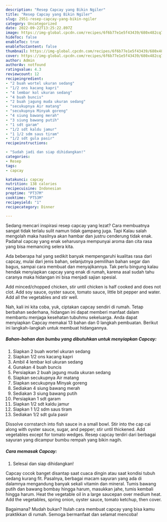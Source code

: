 ```yaml
---
description: "Resep Capcay yang Bikin Ngiler"
title: "Resep Capcay yang Bikin Ngiler"
slug: 2951-resep-capcay-yang-bikin-ngiler
category: Uncategorized
date: 2022-09-22T13:25:22.897Z
image: https://img-global.cpcdn.com/recipes/6f6b77e1e5f43439/680x482cq70/capcay-foto-resep-utama.jpg
hideToc: false
enableToc: true
enableTocContent: false
thumbnail: https://img-global.cpcdn.com/recipes/6f6b77e1e5f43439/680x482cq70/capcay-foto-resep-utama.jpg
cover: https://img-global.cpcdn.com/recipes/6f6b77e1e5f43439/680x482cq70/capcay-foto-resep-utama.jpg
author: Admin
authorAv: notfound
ratingvalue: 4.3
reviewcount: 12
recipeingredient:
- "2 buah wortel ukuran sedang"
- "1/2 ons kacang kapri"
- "4 lembar kol ukuran sedang"
- "4 buah buncis"
- "2 buah jagung muda ukuran sedang"
- "secukupnya Air matang"
- "secukupnya Minyak goreng"
- "4 siung bawang merah"
- "3 siung bawang putih"
- "1 sdt garam"
- "1/2 sdt kaldu jamur"
- "1 1/2 sdm saus tiram"
- "1/2 sdt gula pasir"
recipeinstructions:

- "Sudah jadi dan siap dihidangkan!"
categories:
- Resep
tags:
- capcay

katakunci: capcay 
nutrition: 138 calories
recipecuisine: Indonesian
preptime: "PT37M"
cooktime: "PT53M"
recipeyield: "1"
recipecategory: Dinner

---
```



Sedang mencari inspirasi resep capcay yang lezat? Cara membuatnya sangat tidak terlalu sulit namun tidak gampang juga. Tapi Kalau salah mengolah maka hasilnya akan hambar dan justru cenderung tidak enak. Padahal capcay yang enak seharusnya mempunyai aroma dan cita rasa yang bisa memancing selera kita.


Ada beberapa hal yang sedikit banyak mempengaruhi kualitas rasa dari capcay, mulai dari jenis bahan, selanjutnya pemilihan bahan segar dan bagus, sampai cara membuat dan menyajikannya. Tak perlu bingung kalau hendak menyiapkan capcay yang enak di rumah, karena asal sudah tahu caranya maka hidangan ini bisa menjadi sajian spesial.

Add minced/chopped chicken, stir until chicken is half cooked and does not clot. Add soy sauce, oyster sauce, tomato sauce, little bit pepper and water. Add all the vegetables and stir well.


Nah, kali ini kita coba, yuk, ciptakan capcay sendiri di rumah. Tetap berbahan sederhana, hidangan ini dapat memberi manfaat dalam membantu menjaga kesehatan tubuhmu sekeluarga. Anda dapat menyiapkan Capcay memakai 13 bahan dan 0 langkah pembuatan. Berikut ini langkah-langkah untuk membuat hidangannya.

<!--inarticleads1-->

##### Bahan-bahan dan bumbu yang dibutuhkan untuk menyiapkan Capcay:

1. Siapkan 2 buah wortel ukuran sedang
1. Siapkan 1/2 ons kacang kapri
1. Ambil 4 lembar kol ukuran sedang
1. Gunakan 4 buah buncis
1. Persiapkan 2 buah jagung muda ukuran sedang
1. Siapkan secukupnya Air matang
1. Siapkan secukupnya Minyak goreng
1. Sediakan 4 siung bawang merah
1. Sediakan 3 siung bawang putih
1. Persiapkan 1 sdt garam
1. Siapkan 1/2 sdt kaldu jamur
1. Siapkan 1 1/2 sdm saus tiram
1. Sediakan 1/2 sdt gula pasir


Dissolve cornstarch into fish sauce in a small bowl. Stir into the cap cai along with oyster sauce, sugar, and pepper; stir until thickened. Add vegetables except for tomato wedges. Resep capcay terdiri dari berbagai sayuran yang dicampur bumbu rempah yang bikin nagih. 

<!--inarticleads2-->

##### Cara memasak Capcay:


1. Selesai dan siap dihidangkan!

Capcay cocok banget disantap saat cuaca dingin atau saat kondisi tubuh sedang kurang fit. Pasalnya, berbagai macam sayuran yang ada di dalamnya mengandung banyak sekali vitamin dan mineral. Tumis bawang putih dan bawang bombay hingga harum, masukkan jahe, tumis kembali hingga harum. Heat the vegetable oil in a large saucepan over medium heat. Add the vegetables, spring onion, oyster sauce, tomato ketchup, then cover. 

Bagaimana? Mudah bukan? Itulah cara membuat capcay yang bisa kamu praktikkan di rumah. Semoga bermanfaat dan selamat mencoba!
